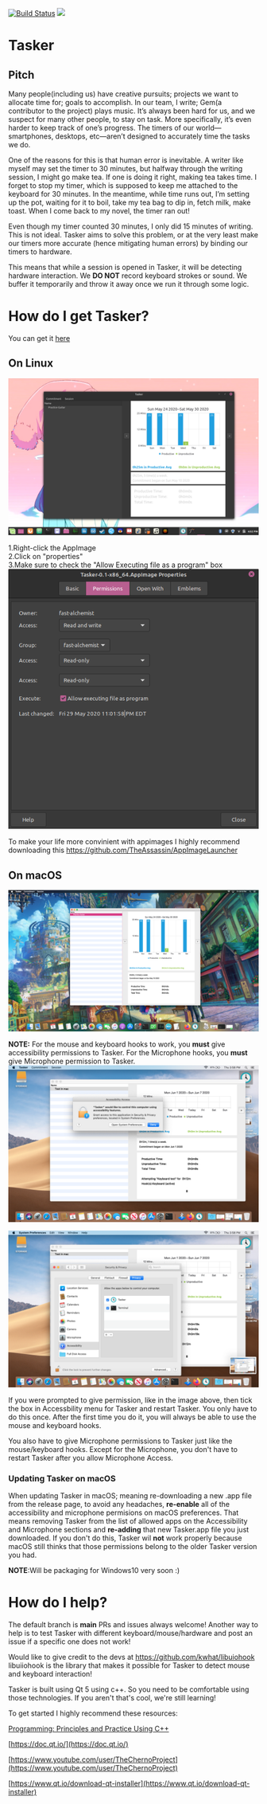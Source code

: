[![Build Status](https://travis-ci.com/thebigG/Tasker.svg?branch=release)](https://travis-ci.com/thebigG/Tasker)  [![](https://img.shields.io/badge/docs-readme-blue.svg)](https://thebigg.github.io/Tasker/)
# Tasker

## Pitch

Many people(including us) have creative pursuits; projects we want to allocate time for; goals to accomplish. In our team, I write; Gem(a contributor to the project) plays music. It’s always been hard for us, and we suspect for many other people, to stay on task. More specifically, it’s even harder to keep track of one’s progress. The timers of our world—smartphones, desktops, etc—aren’t designed to accurately time the tasks we do.

One of the reasons for this is that human error is inevitable. A writer like myself may set the timer to 30 minutes, but halfway through the writing session, I might go make tea. If one is doing it right, making tea takes time. I forget to stop my timer, which is supposed to keep me attached to the keyboard for 30 minutes. In the meantime, while time runs out, I’m setting up the pot, waiting for it to boil, take my tea bag to dip in, fetch milk, make toast. When I come back to my novel, the timer ran out!

Even though my timer counted 30 minutes, I only did 15 minutes of writing. This is not ideal. Tasker aims to solve this problem, or at the very least make our timers more accurate (hence mitigating human errors) by binding our timers to hardware.

This means that while a session is opened in Tasker, it will be detecting hardware interaction. We **DO NOT** record keyboard strokes or sound. We buffer it temporarily and throw it away once we run it through some logic.

# How do I get Tasker?
You can get it [here](https://github.com/thebigG/Tasker/releases)

## On Linux
<img src="Images/practice guitar commitment.png" alt="" />

1.Right-click the AppImage  
2.Click on "properties"  
3.Make sure to  check the "Allow Executing file as a program" box  
<img src="Images/linux-appiamge-executable.png" alt="" />

To make your life more convinient with appimages I highly recommend downloading this https://github.com/TheAssassin/AppImageLauncher

## On macOS
<img src="Images/Tasker on macOS.png" alt="" />
  
  
  
**NOTE:** For the mouse and keyboard hooks to work, you **must** give accessibility permissions to Tasker. For the Microphone hooks, you **must** give Microphone permission to Tasker.
<img src="Images/Accessibility Prompt.png" alt="" />

<img src="Images/Accessibilty Panel on Tasker.png" alt="" />

If you were prompted to give permission, like in the image above, then tick the box in Accessbility menu for Tasker and restart Tasker. You only have to do this once. After the first time you do it, you will always be able to use the mouse and keyboard hooks. 

You also have to give Microphone permissions to Tasker just like the mouse/keyboard hooks. Except for the Microphone, you don't have to restart Tasker after you allow Microphone Access.

### Updating Tasker on macOS
When updating Tasker in macOS; meaning re-downloading a new .app file from the release page, to avoid any headaches, **re-enable** all of the accessibility and microphone permisions on macOS preferences. That means removing Tasker from the list of allowed apps on the Accessibility and Microphone sections and **re-adding** that new Tasker.app file you just downloaded. If you don't do this, Tasker wil **not** work properly because macOS still thinks that those permissions belong to the older Tasker version you had.




**NOTE**:Will be packaging for Windows10 very  soon :)

# How do I help?

The default branch is **main**
PRs and issues always welcome!
Another way to help is to test Tasker with different keyboard/mouse/hardware and post an issue if a specific one does not work!

Would like to give credit to the devs at https://github.com/kwhat/libuiohook
libuiiohook is the library that makes it possible for Tasker to detect mouse and keyboard interaction!

Tasker is built using Qt 5 using c++. So you need to be comfortable using those technologies. If you aren't that's cool, we're still learning!

To get started I highly recommend these resources:

[Programming: Principles and Practice Using C++](https://www.amazon.com/Programming-Principles-Practice-Using-2nd/dp/0321992784/ref=sr_1_1?keywords=Programming%3A+Principles+and+Practice+Using+C%2B%2B&qid=1577916888&sr=8-1)

[https://doc.qt.io/](https://doc.qt.io/)

[https://www.youtube.com/user/TheChernoProject](https://www.youtube.com/user/TheChernoProject)

[https://www.qt.io/download-qt-installer](https://www.qt.io/download-qt-installer)
